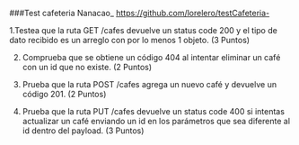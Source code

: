 ###Test cafeteria Nanacao_
https://github.com/lorelero/testCafeteria-

1.Testea que la ruta GET /cafes devuelve un status code 200 y el tipo de dato recibido
es un arreglo con por lo menos 1 objeto. (3 Puntos)

2. Comprueba que se obtiene un código 404 al intentar eliminar un café con un id que
no existe. (2 Puntos)

3. Prueba que la ruta POST /cafes agrega un nuevo café y devuelve un código 201. (2
Puntos)

4. Prueba que la ruta PUT /cafes devuelve un status code 400 si intentas actualizar un
café enviando un id en los parámetros que sea diferente al id dentro del payload.
(3 Puntos)
